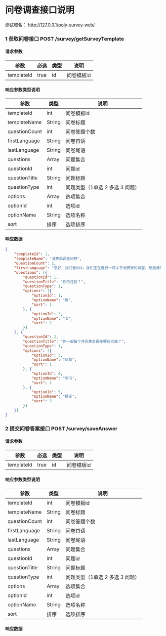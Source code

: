 # 问卷调查接口说明
测试域名：  http://127.0.0.1/poly-survey-web/


### 1 获取问卷接口 POST  /survey/getSurveyTemplate
#### 请求参数
参数            |必选     |类型     |说明
---             |---      |---      |---
templateId      |true     |id       |问卷模板id


#### 响应参数类型说明
参数            |类型     |说明
---           |---      |---   
templateId    |int      |问卷模板id
templateName  |String   |问卷标题
questionCount |int      |问卷答题个数
firstLanguage |String   |问卷首语
lastLanguage  |String   |问卷尾语
questions     |Array    |问题集合
  questionId    |int      |问题id
  questionTitle |String   |问题标题
  questionType  |int      |问题类型（1单选 2 多选 3 问题）
   options     |Array    |选项集合
   optionId    |int      |选项id
   optionName  |String   |选项名称
   sort        |排序      |选项排序

#### 响应数据
```json
{
	"templateId": 1,
	"templateName": "消费观调查问卷",
	"questionCount": 2,
	"firstLanguage": "您好，我们是XXX，我们正在进行一项关于消费观的调查，想邀请您用几分钟时间帮忙填答这份问卷。本问卷实行匿名制，所有数据只用于统计分析， 请您放心填写。题目选项无对错之分，请您按自己的实际情况填写。谢谢您的帮助。",
	"questions": [{
		"questionId": 1,
		"questionTitle": "你的性别？",
		"questionType": 1,
		"options": [{
			"optionId": 1,
			"optionName": "男",
			"sort": 1
		}, {
			"optionId": 2,
			"optionName": "女",
			"sort": 2
		}]
	}, {
		"questionId": 2,
		"questionTitle": "你一般每个月花费主要在哪些方面？",
		"questionType": 1,
		"options": [{
			"optionId": 3,
			"optionName": "伙食",
			"sort": 1
		}, {
			"optionId": 4,
			"optionName": "学习",
			"sort": 2
		}, {
			"optionId": 5,
			"optionName": "娱乐",
			"sort": 3
		}]
	}]
}
```



### 2 提交问卷答案接口 POST  /survey/saveAnswer
#### 请求参数
参数            |必选     |类型     |说明
---             |---      |---      |---
templateId      |true     |id       |问卷模板id


#### 响应参数类型说明
参数            |类型     |说明
---           |---      |---   
templateId    |int      |问卷模板id
templateName  |String   |问卷标题
questionCount |int      |问卷答题个数
firstLanguage |String   |问卷首语
lastLanguage  |String   |问卷尾语
questions     |Array    |问题集合
  questionId    |int      |问题id
  questionTitle |String   |问题标题
  questionType  |int      |问题类型（1单选 2 多选 3 问题）
   options     |Array    |选项集合
   optionId    |int      |选项id
   optionName  |String   |选项名称
   sort        |排序      |选项排序

#### 响应数据


